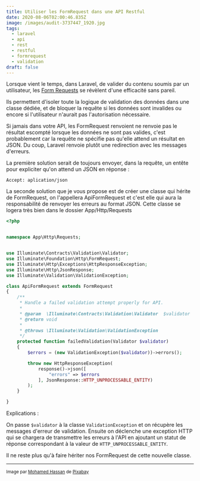 ```yaml
---
title: Utiliser les FormRequest dans une API Restful
date: 2020-08-06T02:00:46.835Z
image: /images/audit-3737447_1920.jpg
tags:
  - laravel
  - api
  - rest
  - restful
  - formrequest
  - validation
draft: false
---
```

Lorsque vient le temps, dans Laravel, de valider du contenu soumis par un utilisateur, les [Form Requests](https://laravel.com/docs/master/validation#form-request-validation) se révèlent d'une efficacité sans pareil.

Ils permettent d'isoler toute la logique de validation des données dans une classe dédiée, et de bloquer la requête si les données sont invalides ou encore si l'utilisateur n'aurait pas l'autorisation nécessaire.

Si jamais dans votre API, les FormRequest renvoient ne renvoie pas le résultat escompté lorsque les données ne sont pas valides, c'est probablement car la requête ne spécifie pas qu'elle attend un résultat en JSON. Du coup, Laravel renvoie plutôt une redirection avec les messages d'erreurs.
<!-- excerpt -->
La première solution serait de toujours envoyer, dans la requête, un entête pour expliciter qu'on attend un JSON en réponse :

```http
Accept: aplication/json
```

La seconde solution que je vous propose est de créer une classe qui hérite de FormRequest, on l'appellera ApiFormRequest et c'est elle qui aura la responsabilité de renvoyer les erreurs au format JSON. Cette classe se logera très bien dans le dossier App/Http/Requests

```php
<?php


namespace App\Http\Requests;


use Illuminate\Contracts\Validation\Validator;
use Illuminate\Foundation\Http\FormRequest;
use Illuminate\Http\Exceptions\HttpResponseException;
use Illuminate\Http\JsonResponse;
use Illuminate\Validation\ValidationException;

class ApiFormRequest extends FormRequest
{
    /**
     * Handle a failed validation attempt properly for API.
     *
     * @param  \Illuminate\Contracts\Validation\Validator  $validator
     * @return void
     *
     * @throws \Illuminate\Validation\ValidationException
     */
    protected function failedValidation(Validator $validator)
    {
        $errors = (new ValidationException($validator))->errors();

        throw new HttpResponseException(
            response()->json([
                "errors" => $errors
            ], JsonResponse::HTTP_UNPROCESSABLE_ENTITY)
        );
    }

}
```

Explications : 

On passe ``$validator`` à la classe ``ValidationException`` et on récupère les messages d'erreur de validation.
Ensuite on déclenche une exception HTTP qui se chargera de transmettre les erreurs à l'API en ajoutant un statut de réponse correspondant à la valeur de ``HTTP_UNPROCESSABLE_ENTITY``.

Il ne reste plus qu'à faire hériter nos FormRequest de cette nouvelle classe.

<hr>

<small>Image par <a href="https://pixabay.com/fr/users/mohamed_hassan-5229782/?utm_source=link-attribution&amp;utm_medium=referral&amp;utm_campaign=image&amp;utm_content=3737447">Mohamed Hassan</a> de <a href="https://pixabay.com/fr/?utm_source=link-attribution&amp;utm_medium=referral&amp;utm_campaign=image&amp;utm_content=3737447">Pixabay</a></small>